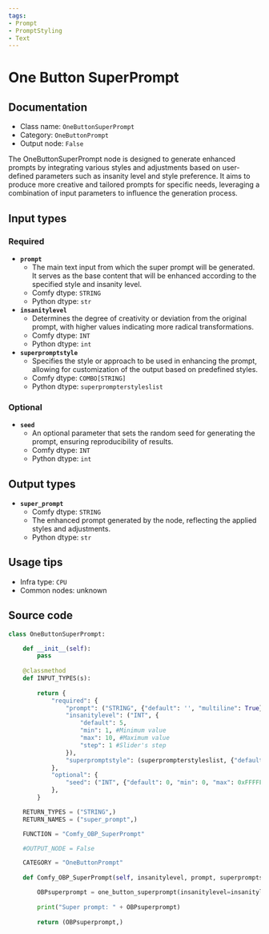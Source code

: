 ```yaml
---
tags:
- Prompt
- PromptStyling
- Text
---
```


# One Button SuperPrompt
## Documentation
- Class name: `OneButtonSuperPrompt`
- Category: `OneButtonPrompt`
- Output node: `False`

The OneButtonSuperPrompt node is designed to generate enhanced prompts by integrating various styles and adjustments based on user-defined parameters such as insanity level and style preference. It aims to produce more creative and tailored prompts for specific needs, leveraging a combination of input parameters to influence the generation process.
## Input types
### Required
- **`prompt`**
    - The main text input from which the super prompt will be generated. It serves as the base content that will be enhanced according to the specified style and insanity level.
    - Comfy dtype: `STRING`
    - Python dtype: `str`
- **`insanitylevel`**
    - Determines the degree of creativity or deviation from the original prompt, with higher values indicating more radical transformations.
    - Comfy dtype: `INT`
    - Python dtype: `int`
- **`superpromptstyle`**
    - Specifies the style or approach to be used in enhancing the prompt, allowing for customization of the output based on predefined styles.
    - Comfy dtype: `COMBO[STRING]`
    - Python dtype: `superprompterstyleslist`
### Optional
- **`seed`**
    - An optional parameter that sets the random seed for generating the prompt, ensuring reproducibility of results.
    - Comfy dtype: `INT`
    - Python dtype: `int`
## Output types
- **`super_prompt`**
    - Comfy dtype: `STRING`
    - The enhanced prompt generated by the node, reflecting the applied styles and adjustments.
    - Python dtype: `str`
## Usage tips
- Infra type: `CPU`
- Common nodes: unknown


## Source code
```python
class OneButtonSuperPrompt:

    def __init__(self):
        pass
    
    @classmethod
    def INPUT_TYPES(s):
               
        return {
            "required": {
                "prompt": ("STRING", {"default": '', "multiline": True}),
                "insanitylevel": ("INT", {
                    "default": 5,
                    "min": 1, #Minimum value
                    "max": 10, #Maximum value
                    "step": 1 #Slider's step
                }),
                "superpromptstyle": (superprompterstyleslist, {"default": "all"}),
            },
            "optional": {                
                "seed": ("INT", {"default": 0, "min": 0, "max": 0xFFFFFFFFFFFFFFFF}),
            },
        }

    RETURN_TYPES = ("STRING",)
    RETURN_NAMES = ("super_prompt",)

    FUNCTION = "Comfy_OBP_SuperPrompt"

    #OUTPUT_NODE = False

    CATEGORY = "OneButtonPrompt"
    
    def Comfy_OBP_SuperPrompt(self, insanitylevel, prompt, superpromptstyle, seed):

        OBPsuperprompt = one_button_superprompt(insanitylevel=insanitylevel, prompt=prompt, seed=seed, superpromptstyle=superpromptstyle)
        
        print("Super prompt: " + OBPsuperprompt)
        
        return (OBPsuperprompt,)

```
